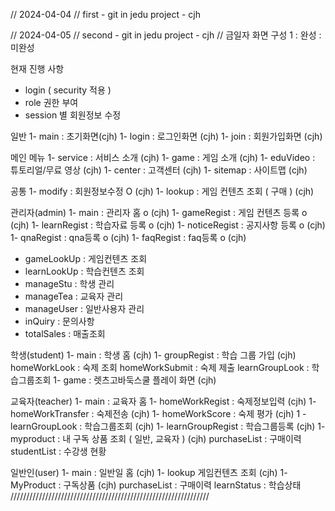 // 2024-04-04 
// first - git in jedu project - cjh

// 2024-04-05
//  second - git in jedu project - cjh
// 금일자 화면 구성
1 : 완성
   : 미완성

현재 진행 사항
- login ( security 적용 )
- role 권한 부여
- session 별 회원정보 수정

일반
1- main : 초기화면(cjh)
1- login : 로그인화면 (cjh)
1- join : 회원가입화면 (cjh)

메인 메뉴
1- service : 서비스 소개 (cjh)
1- game : 게임 소개 (cjh)
1- eduVideo : 튜토리얼/무료 영상 (cjh)
1- center : 고객센터 (cjh)
1- sitemap : 사이트맵 (cjh)

공통
1- modify : 회원정보수정 O (cjh)
1- lookup : 게임 컨텐츠 조회 ( 구매 ) (cjh)

관리자(admin)
1- main : 관리자 홈 o (cjh)
1- gameRegist : 게임 컨텐츠 등록 o (cjh)
1- learnRegist : 학습자료 등록 o (cjh)
1- noticeRegist : 공지사항 등록 o (cjh)
1- qnaRegist : qna등록 o (cjh)
1- faqRegist : faq등록 o (cjh)

- gameLookUp : 게임컨텐츠 조회
- learnLookUp : 학습컨텐츠 조회
- manageStu : 학생 관리
- manageTea : 교육자 관리
- manageUser : 일반사용자 관리
- inQuiry : 문의사항
- totalSales : 매출조회
 

학생(student)
1- main : 학생 홈 (cjh)
1- groupRegist : 학습 그룹 가입 (cjh)
homeWorkLook : 숙제 조회
homeWorkSubmit : 숙제 제출
learnGroupLook : 학습그룹조회
1- game : 렛츠고바둑스쿨 플레이 화면 (cjh) 

교육자(teacher)
1- main : 교육자 홈 
1- homeWorkRegist : 숙제정보입력 (cjh)
1- homeWorkTransfer : 숙제전송 (cjh)
1- homeWorkScore : 숙제 평가 (cjh)
1 - learnGroupLook : 학습그룹조회 (cjh)
1- learnGroupRegist : 학습그룹등록 (cjh)
1- myproduct : 내 구독 상품 조회 ( 일반, 교육자 ) (cjh)
purchaseList : 구매이력
studentList : 수강생 현황


일반인(user)
1- main : 일반일 홈 (cjh)
1- lookup 게임컨텐츠 조회 (cjh)
1- MyProduct : 구독상품 (cjh)
purchaseList : 구매이력 
learnStatus : 학습상태
///////////////////////////////////////////////////////////////
